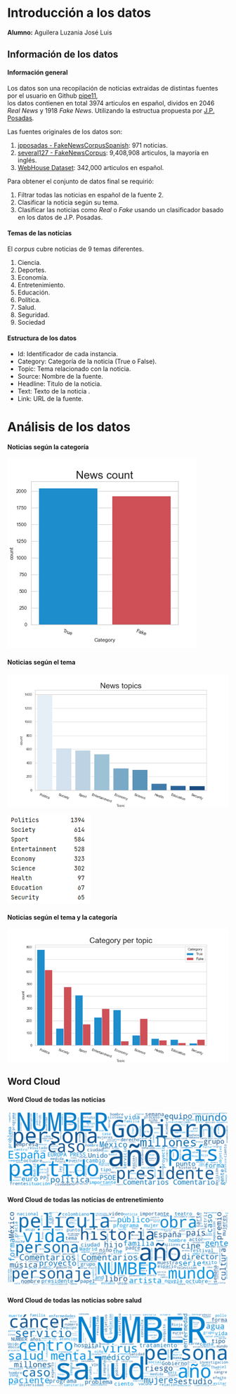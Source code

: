 # Introducción a los datos

**Alumno:** Aguilera Luzania José Luis

## Información de los datos

#### Información general

Los datos son una recopilación de noticias extraidas de distintas fuentes por el usuario en Github [pipe11](https://github.com/pipe11/TFM_fake_news_detector),   
los datos contienen en total 3974 articulos en español, dividos en 2046 *Real News* y 1918 *Fake News*. Utilizando la estructua propuesta por [J.P. Posadas](https://github.com/jpposadas/FakeNewsCorpusSpanish).  
  
Las fuentes originales de los datos son:  
1. [jpposadas - FakeNewsCorpusSpanish](https://github.com/jpposadas/FakeNewsCorpusSpanish): 971 noticias.  
2. [several127 - FakeNewsCorpus](https://github.com/several27/FakeNewsCorpus): 9,408,908 articulos, la mayoría en inglés.  
3. [WebHouse Dataset](https://webz.io/free-datasets/spanish-news-articles/): 342,000 articulos en español.  
  
Para obtener el conjunto de datos final se requirió:  
1. Filtrar todas las noticias en español de la fuente 2.  
2. Clasificar la noticia según su tema.  
3. Clasificar las noticias como *Real* o *Fake* usando un clasificador basado en los datos de J.P. Posadas.

#### Temas de las noticias

El *corpus* cubre noticias de 9 temas diferentes.  

1. Ciencia.  
2. Deportes.  
3. Economía.  
4. Entretenimiento.  
5. Educación.  
6. Política.  
7. Salud.  
8. Seguridad.  
9. Sociedad

#### Estructura de los datos

- Id: Identificador de cada instancia.  
- Category: Categoría de la noticia (True o False).  
- Topic: Tema relacionado con la noticia.  
- Source: Nombre de la fuente.  
- Headline: Titulo de la noticia.  
- Text: Texto de la noticia    .  
- Link: URL de la fuente.

# Análisis de los datos

#### Noticias según la categoría

![Clases](Notebooks/Plots/plt_news_count.png)

#### Noticias según el tema

![noticias_categoria](Notebooks/Plots/plt_news_topic.png)

![noticias_categoria](Notebooks/Plots/table_news_topic.png)

#### Noticias según el tema y la categoría

![noticias_categoria](Notebooks/Plots/plt_category_topic.png)

## Word Cloud

#### Word Cloud de todas las noticias
![noticias_categoria](Notebooks/Plots/Word-Cloud/wc_news_all.png)

#### Word Cloud de todas las noticias de entrenetimiento

![wc_entertaiment_news](Notebooks/Plots/Word-Cloud/wc_news_entertainment_all.png)

#### Word Cloud de todas las noticias sobre salud

![wc_health_news](Notebooks/Plots/Word-Cloud/wc_news_health_all.png)